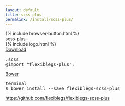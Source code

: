 ```yaml
---
layout: default
title: scss-plus
permalink: /install/scss-plus/
---
```


<div class="dn-browser">
  <div class="dn-browser-header">
    {% include browser-button.html %}
    <div class="dn-style--title"><span>scss-plus</span></div>
    {% include logo.html %}
  </div>
  <div class="dn-browser-body">
    <div class="dn-browser-body__pre">
      <a class="dn-title" href="https://raw.githubusercontent.com/flexiblegs/flexiblegs-scss-plus/master/flexiblegs-plus.scss" download>Download</a>
      <pre><div class="dn-tag dn-tag--gray dn-tag--bottom">.scss</div><!--
        --><div class="comment">@import "<span>flexiblegs-plus</span>";</div><!--
      --></pre>
      <div class="dn-space-40"></div>
      <a class="dn-title" href="http://bower.io">Bower</a>
      <pre><div class="dn-tag dn-tag--gray dn-tag--bottom">terminal</div><!--
        --><div class="comment">$ bower install --save <span>flexiblegs-scss-plus</span></div><!--
      --></pre>
    </div>
    <div class="dn-space-40"></div>
    <div class="dn-browser-footer">
      <div class="wrap xl-gutter-24 xl-outside-24 xl-center xl-auto">
        <div class="col">
          <a href="https://github.com/flexiblegs/flexiblegs-scss-plus" class="dn-button dn-button--link">https://github.com/flexiblegs/flexiblegs-scss-plus</a>
        </div>
      </div>
    </div>
  </div>
</div>

